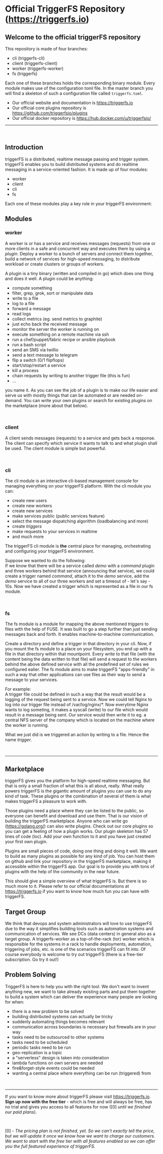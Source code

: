 # Official TriggerFS Repository (https://triggerfs.io)

## Welcome to the official triggerFS repository

This repository is made of four branches:
* cli (triggerfs-cli)
* client (triggerfs-client)
* worker (triggerfs-worker)
* fs (triggerfs)

Each one of these branches holds the corresponding binary module. Every module makes use of the configuration toml file. In the master branch you will find a skeleton of such a configuration file called `triggerfs.toml`.


* Our official website and documentation is https://triggerfs.io
* Our official core plugins repository is https://github.com/triggerfsio/plugins
* Our official docker repository is https://hub.docker.com/u/triggerfsio/
___

&nbsp;


## Introduction
triggerFS is a distributed, realtime message passing and trigger system. triggerFS enables you to build distributed systems and do realtime messaging in a service-oriented fashion. It is made up of four modules:
* worker
* client
* cli
* fs

Each one of these modules play a key role in your triggerFS environment:


## Modules
### **worker**
A worker is or has a service and receives messages (requests) from one or more clients in a safe and concurrent way and executes them by using a *plugin*. Deploy a worker to a bunch of servers and connect them together, build a network of services for high-speed messaging, to distribute workload or create clusters or groups of workers.

A plugin is a tiny binary (written and compiled in go) which does one thing and does it well. A plugin could be anything:
* compute something
* filter, grep, grok, sort or manipulate data
* write to a file
* log to a file
* forward a message
* read logs
* collect metrics (eg. send metrics to graphite)
* just echo back the received message
* monitor the server the worker is running on
* execute something on a remote machine via ssh
* run a chef/puppet/fabric recipe or ansible playbook
* run a bash script
* send an SMS via twillio
* send a text message to telegram
* flip a switch (0/1 flipflops)
* start/stop/restart a service
* kill a process
* chain requests by writing to another trigger file (this is fun)
* ...

you name it. As you can see the job of a plugin is to make our life easier and serve us with mostly things that can be automated or are needed on-demand. You can write your own plugins or search for existing plugins on the marketplace (more about that below).

&nbsp;

### **client**
A client sends messages (requests) to a service and gets back a response. The client can specify which service it wants to talk to and what plugin shall be used. The client module is simple but powerful.

&nbsp;

### **cli**
The cli module is an interactive cli-based management console for managing everything on your triggerFS platform. With the cli module you can:
* create new users
* create new workers
* create new services
* make services public (public services feature)
* select the message dispatching algorithm (loadbalancing and more)
* create *triggers*
* make requests to your services in realtime
* and much more

The triggerFS cli module is **the** central place for managing, orchestrating and configuring your triggerFS environment.

Suppose we wanted to do the following:   
If we know that there will be a service called *demo* with a *command* plugin and three workers behind that service (announcing that service), we could create a trigger named *command*, attach it to the *demo* service, add the *demo* service to all of our three workers and set a timeout of - let's say - 10s. Now we have created a trigger which is represented as a file in our fs module.

&nbsp;

### **fs**
The fs module is a module for mapping the above mentioned *triggers* to files with the help of FUSE. It was built to go a step further than just sending messages back and forth. It enables machine-to-machine communication.

Create a directory and define a trigger in that directory in your cli. Now, if you mount the fs module to a place on your filesystem, you end up with a file in that directory within that mountpoint. Every write to that file (with the content being the data written to that file) will send a request to the workers behind the above defined service with all the predefined set of rules we configured ealier. The fs module aims to make triggerFS "apps-friendly" in such a way that other applications can use files as their way to send a message to your services.

For example:  
A trigger file could be defined in such a way that the result would be a logging of the request being sent to a service. Now we could tell Nginx to log into our trigger file instead of /var/log/nginx/*. Now everytime Nginx wants to log someting, it makes a syscall (write) to our file which would result in a message being sent. Our service would then write it to eg. a central NFS server of the company which is located on the machine where the worker is running.

What we just did is we triggered an action by writing to a file. Hence the name *trigger*.

&nbsp;
___

## Marketplace
triggerFS gives you the platform for high-speed realtime messaging. But that is only a small fraction of what this is all about, really. What really powers triggerFS is the gigantic amount of plugins you can use to do any kind of task. These plugins or the combination of several of them is what makes triggerFS a pleasure to work with.

Those plugins need a place where they can be listed to the public, so everyone can benefit and download and use them. That is our vision of building the triggerFS marketplace. Anyone who can write go (https://golang.org/) can also write plugins. Check out our core plugins so you can get a feeling of how a plugin works. Our plugin skeleton has 57 lines of code (loc). Add your own function to it and you have just created your first own plugin.

Plugins are small pieces of code, doing one thing and doing it well.
We want to build as many plugins as possible for any kind of job. You can host them on github and link your repository in the triggerFS marketplace, making it accessible within the triggerFS app. Our goal is to provide you with tons of plugins with the help of the community in the near future.

This should give a simple overview of what triggerFS is. But there is so much more to it. Please refer to our official documentations at https://triggerfs.io if you want to know how much fun you can have with triggerFS.

## Target Group
We think that devops and system administrators will love to use triggerFS due to the way it simplifies building tools such as automation systems and communication of services. We see DCs (data centers) in general also as a target group. A triggerfs-worker as a top-of-the-rack (tor) worker which is responsible for the systems in a rack to handle deployments, automation, triggering of jobs, etc. is one of the scenarios triggerFS can fit into. Of course everybody is welcome to try out triggerFS (there is a free-tier subscription. Go try it out!)

## Problem Solving
TriggerFS is here to help you with the right tool. We don't want to invent anything new, we want to take already existing parts and put them together to build a system which can deliver the experience many people are looking for when:
* there is a new problem to be solved
* building distributed systems can actually be tricky
* suddenly automating things becomes relevant
* communication across boundaries is necessary but firewalls are in your way
* tasks need to be outsourced to other systems
* tasks need to be scheduled
* periodic tasks need to be run
* geo-replication is a topic
* a "serverless" design is taken into consideration
* lambda functions on own servers are needed
* fire&forget-style events could be needed
* wanting a central place where everything can be run (triggered) from

&nbsp;
___
If you want to know more about triggerFS please visit https://triggerfs.io.  
**Sign up now with the free tier** - which is free and will always be free, has no trial and gives you access to all features for now ([0] *until we finished our paid plans*).

&nbsp;

[0] - *The pricing plan is not finished, yet. So we can't exactly tell the price, but we will update it once we know how we want to charge our customers. We want to start with the free tier with all features enabled so we can offer you the full featured experience of triggerFS.*
